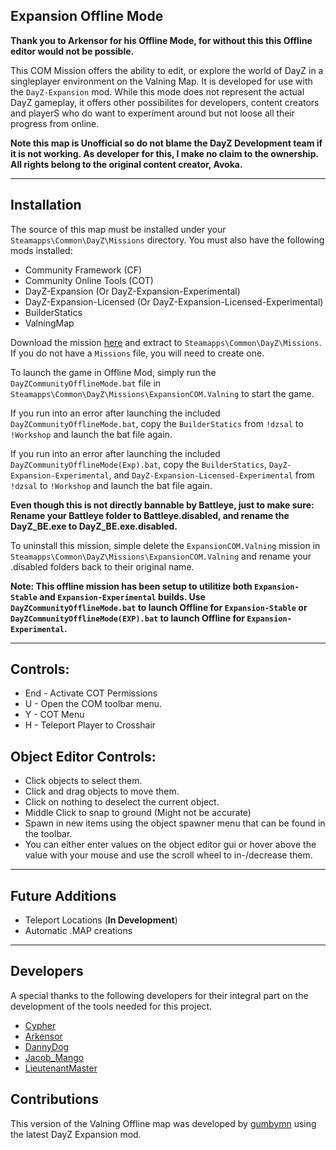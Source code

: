 ## Expansion Offline Mode
 
**Thank you to Arkensor for his Offline Mode, for without this this Offline editor would not be possible.**

This COM Mission offers the ability to edit, or explore the world of DayZ in a singleplayer environment on the Valning Map. It is developed for use with the ```DayZ-Expansion``` mod. While this mode does not represent the actual DayZ gameplay, it offers other possibilites for developers, content creators and playerS who do want to experiment around but not loose all their progress from online.

**Note this map is Unofficial so do not blame the DayZ Development team if it is not working. As developer for this, I make no claim to the ownership. All rights belong to the original content creator, Avoka.**

________________________________________________________

## Installation
The source of this map must be installed under your ```Steamapps\Common\DayZ\Missions``` directory. You must also have the following mods installed:
* Community Framework (CF)
* Community Online Tools (COT)
* DayZ-Expansion (Or DayZ-Expansion-Experimental)
* DayZ-Expansion-Licensed (Or DayZ-Expansion-Licensed-Experimental)
* BuilderStatics
* ValningMap

Download the mission [here](https://github.com/gumbymn/ExpansionCOM.Valning/blob/source/Latest.zip) and extract to ```Steamapps\Common\DayZ\Missions```. If you do not have a ```Missions``` file, you will need to create one.

To launch the game in Offline Mod, simply run the ```DayZCommunityOfflineMode.bat``` file in ```Steamapps\Common\DayZ\Missions\ExpansionCOM.Valning``` to start the game. 

If you run into an error after launching the included ```DayZCommunityOfflineMode.bat```, copy the ```BuilderStatics``` from ```!dzsal``` to ```!Workshop``` and launch the bat file again.

If you run into an error after launching the included ```DayZCommunityOfflineMode(Exp).bat```, copy the ```BuilderStatics```, ```DayZ-Expansion-Experimental```, and ```DayZ-Expansion-Licensed-Experimental``` from ```!dzsal``` to ```!Workshop``` and launch the bat file again.

**Even though this is not directly bannable by Battleye, just to make sure: Rename your Battleye folder to Battleye.disabled, and rename the DayZ_BE.exe to DayZ_BE.exe.disabled.**

To uninstall this mission, simple delete the ```ExpansionCOM.Valning``` mission in ```Steamapps\Common\DayZ\Missions\ExpansionCOM.Valning``` and rename your .disabled folders back to their original name.

**Note: This offline mission has been setup to utilitize both ```Expansion-Stable``` and ```Expansion-Experimental``` builds. Use ```DayZCommunityOfflineMode.bat``` to launch Offline for ```Expansion-Stable``` or ```DayZCommunityOfflineMode(EXP).bat``` to launch Offline for ```Expansion-Experimental```.**

________________________________________________________

## Controls:
* End - Activate COT Permissions
* U - Open the COM toolbar menu.
* Y - COT Menu
* H - Teleport Player to Crosshair

## Object Editor Controls:  
* Click objects to select them.  
* Click and drag objects to move them.
* Click on nothing to deselect the current object.
* Middle Click to snap to ground (Might not be accurate)
* Spawn in new items using the object spawner menu that can be found in the toolbar.
* You can either enter values on the object editor gui or hover above the value with your mouse and use the scroll wheel to in-/decrease them.

________________________________________________________

## Future Additions
* Teleport Locations (**In Development**)
* Automatic .MAP creations

________________________________________________________

## Developers
A special thanks to the following developers for their integral part on the development of the tools needed for this project.
* [Cypher](https://github.com/CypherMediaGIT)
* [Arkensor](https://github.com/Arkensor)
* [DannyDog](https://github.com/DannyDog)
* [Jacob_Mango](https://github.com/Jacob-Mango)
* [LieutenantMaster](https://github.com/LieutenantMaster)

## Contributions
This version of the Valning Offline map was developed by [gumbymn](https://github.com/gumbymn) using the latest DayZ Expansion mod.
